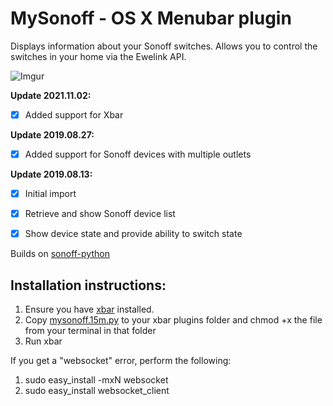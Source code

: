 
# MySonoff - OS X Menubar plugin

Displays information about your Sonoff switches. Allows you to control the switches in your home via the Ewelink API.

![Imgur](https://i.imgur.com/e01uIu6.png)

**Update 2021.11.02:**
- [X] Added support for Xbar

**Update 2019.08.27:**
- [X] Added support for Sonoff devices with multiple outlets

**Update 2019.08.13:**
- [X] Initial import 
- [X] Retrieve and show Sonoff device list 
- [X] Show device state and provide ability to switch state


Builds on [sonoff-python](https://pypi.org/project/sonoff-python/)

## Installation instructions: 

1. Ensure you have [xbar](https://github.com/matryer/xbar/releases/latest) installed.
2. Copy [mysonoff.15m.py](mysonoff.15m.py) to your xbar plugins folder and chmod +x the file from your terminal in that folder
4. Run xbar

If you get a "websocket" error, perform the following: 

1. sudo easy_install -mxN websocket
2. sudo easy_install websocket_client
